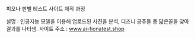 피오나 판별 테스트 사이트 제작 과정


설명 : 인공지능 모델을 이용해 업로드된 사진을 분석, 디즈니 공주들 중 닮은꼴을 찾아 결과를 나타냄.
사이트 주소 : www.ai-fionatest.shop
